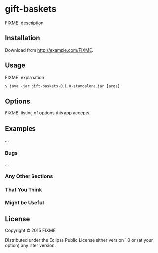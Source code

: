 # gift-baskets

FIXME: description

## Installation

Download from http://example.com/FIXME.

## Usage

FIXME: explanation

    $ java -jar gift-baskets-0.1.0-standalone.jar [args]

## Options

FIXME: listing of options this app accepts.

## Examples

...

### Bugs

...

### Any Other Sections
### That You Think
### Might be Useful

## License

Copyright © 2015 FIXME

Distributed under the Eclipse Public License either version 1.0 or (at
your option) any later version.
